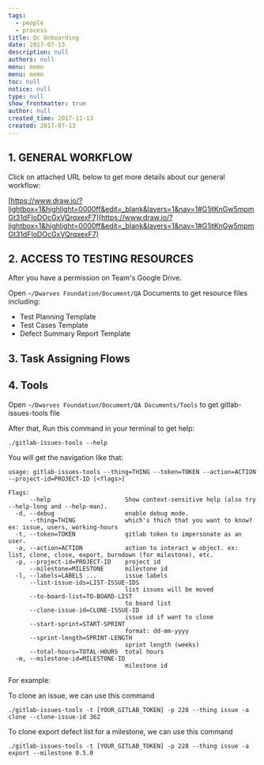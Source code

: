 ```yaml
---
tags: 
  - people
  - process
title: Qc Onboarding
date: 2017-07-13
description: null
authors: null
menu: memo
menu: memo
toc: null
notice: null
type: null
show_frontmatter: true
author: null
created_time: 2017-11-13
created: 2017-07-13
---
```


## 1. GENERAL WORKFLOW

Click on attached URL below to get more details about our general workflow:

[https://www.draw.io/?lightbox=1&highlight=0000ff&edit=_blank&layers=1&nav=1#G1jtKnGw5mpmGt31dFIoDOcGxVQrqxexF7](https://www.draw.io/?lightbox=1&highlight=0000ff&edit=_blank&layers=1&nav=1#G1jtKnGw5mpmGt31dFIoDOcGxVQrqxexF7)

## 2. ACCESS TO TESTING RESOURCES

After you have a permission on Team's Google Drive.

Open `~/Dwarves Foundation/Document/QA`  Documents to get resource files including:

* Test Planning Template
* Test Cases Template
* Defect Summary Report Template

## 3. Task Assigning Flows

## 4. Tools

Open `~/Dwarves Foundation/Document/QA Documents/Tools`  to get gitlab-issues-tools file

After that, Run this command in your terminal to get help:

```plain_text
./gitlab-issues-tools --help
```

You will get the navigation like that:

```plain_text
usage: gitlab-issues-tools --thing=THING --token=TOKEN --action=ACTION --project-id=PROJECT-ID [<flags>]

Flags:
      --help                     Show context-sensitive help (also try --help-long and --help-man).
  -d, --debug                    enable debug mode.
      --thing=THING              which's thich that you want to know? ex: issue, users, working-hours
  -t, --token=TOKEN              gitlab token to impersonate as an user.
  -a, --action=ACTION            action to interact w object. ex: list, clone, close, export, burndown (for milestone), etc.
  -p, --project-id=PROJECT-ID    project id
      --milestone=MILESTONE      milestone id
  -l, --labels=LABELS ...        issue labels
      --list-issue-ids=LIST-ISSUE-IDS
                                 list issues will be moved
      --to-board-list=TO-BOARD-LIST
                                 to board list
      --clone-issue-id=CLONE-ISSUE-ID
                                 issue id if want to clone
      --start-sprint=START-SPRINT
                                 format: dd-mm-yyyy
      --sprint-length=SPRINT-LENGTH
                                 sprint length (weeks)
      --total-hours=TOTAL-HOURS  total hours
  -m, --milestone-id=MILESTONE-ID
                                 milestone id
```

For example:

To clone an issue, we can use this command

```plain_text
./gitlab-issues-tools -t [YOUR_GITLAB_TOKEN] -p 228 --thing issue -a clone --clone-issue-id 362
```

To clone export defect list for a milestone, we can use this command

```plain_text
./gitlab-issues-tools -t [YOUR_GITLAB_TOKEN] -p 228 --thing issue -a export --milestone 0.5.0
```

